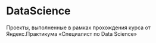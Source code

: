 # DataScience
Проекты, выполненные в рамках прохождения курса от Яндекс.Практикума «Специалист по Data Science»
